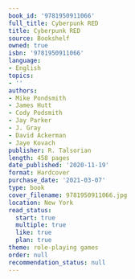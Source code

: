 ```yaml
---
book_id: '9781950911066'
full_title: Cyberpunk RED
title: Cyberpunk RED
source: Bookshelf
owned: true
isbn: '9781950911066'
language:
- English
topics:
- ''
authors:
- Mike Pondsmith
- James Hutt
- Cody Podsmith
- Jay Parker
- J. Gray
- David Ackerman
- Jaye Kovach
publisher: R. Talsorian
length: 458 pages
date_published: '2020-11-19'
format: Hardcover
purchase_date: '2021-03-07'
type: book
cover_filename: 9781950911066.jpg
location: New York
read_status:
  start: true
  multiple: true
  like: true
  plan: true
theme: role-playing games
order: null
recommendation_status: null
---
```



